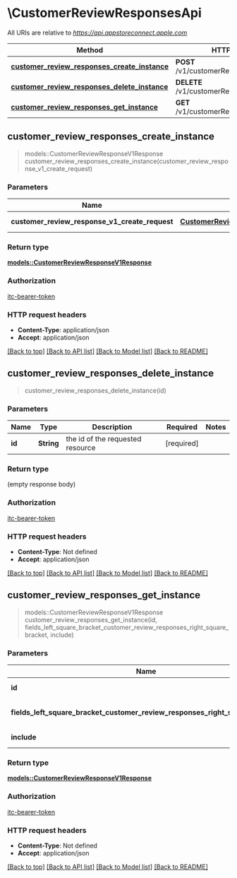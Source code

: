 # \CustomerReviewResponsesApi

All URIs are relative to *https://api.appstoreconnect.apple.com*

Method | HTTP request | Description
------------- | ------------- | -------------
[**customer_review_responses_create_instance**](CustomerReviewResponsesApi.md#customer_review_responses_create_instance) | **POST** /v1/customerReviewResponses | 
[**customer_review_responses_delete_instance**](CustomerReviewResponsesApi.md#customer_review_responses_delete_instance) | **DELETE** /v1/customerReviewResponses/{id} | 
[**customer_review_responses_get_instance**](CustomerReviewResponsesApi.md#customer_review_responses_get_instance) | **GET** /v1/customerReviewResponses/{id} | 



## customer_review_responses_create_instance

> models::CustomerReviewResponseV1Response customer_review_responses_create_instance(customer_review_response_v1_create_request)


### Parameters


Name | Type | Description  | Required | Notes
------------- | ------------- | ------------- | ------------- | -------------
**customer_review_response_v1_create_request** | [**CustomerReviewResponseV1CreateRequest**](CustomerReviewResponseV1CreateRequest.md) | CustomerReviewResponse representation | [required] |

### Return type

[**models::CustomerReviewResponseV1Response**](CustomerReviewResponseV1Response.md)

### Authorization

[itc-bearer-token](../README.md#itc-bearer-token)

### HTTP request headers

- **Content-Type**: application/json
- **Accept**: application/json

[[Back to top]](#) [[Back to API list]](../README.md#documentation-for-api-endpoints) [[Back to Model list]](../README.md#documentation-for-models) [[Back to README]](../README.md)


## customer_review_responses_delete_instance

> customer_review_responses_delete_instance(id)


### Parameters


Name | Type | Description  | Required | Notes
------------- | ------------- | ------------- | ------------- | -------------
**id** | **String** | the id of the requested resource | [required] |

### Return type

 (empty response body)

### Authorization

[itc-bearer-token](../README.md#itc-bearer-token)

### HTTP request headers

- **Content-Type**: Not defined
- **Accept**: application/json

[[Back to top]](#) [[Back to API list]](../README.md#documentation-for-api-endpoints) [[Back to Model list]](../README.md#documentation-for-models) [[Back to README]](../README.md)


## customer_review_responses_get_instance

> models::CustomerReviewResponseV1Response customer_review_responses_get_instance(id, fields_left_square_bracket_customer_review_responses_right_square_bracket, include)


### Parameters


Name | Type | Description  | Required | Notes
------------- | ------------- | ------------- | ------------- | -------------
**id** | **String** | the id of the requested resource | [required] |
**fields_left_square_bracket_customer_review_responses_right_square_bracket** | Option<[**Vec<String>**](String.md)> | the fields to include for returned resources of type customerReviewResponses |  |
**include** | Option<[**Vec<String>**](String.md)> | comma-separated list of relationships to include |  |

### Return type

[**models::CustomerReviewResponseV1Response**](CustomerReviewResponseV1Response.md)

### Authorization

[itc-bearer-token](../README.md#itc-bearer-token)

### HTTP request headers

- **Content-Type**: Not defined
- **Accept**: application/json

[[Back to top]](#) [[Back to API list]](../README.md#documentation-for-api-endpoints) [[Back to Model list]](../README.md#documentation-for-models) [[Back to README]](../README.md)

